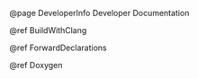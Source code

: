 @page DeveloperInfo Developer Documentation

@ref BuildWithClang

@ref ForwardDeclarations 

@ref Doxygen
